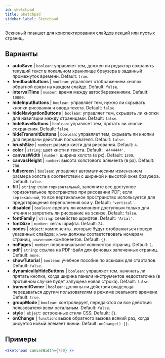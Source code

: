 ```yaml
---
id: sketchpad 
title: Sketchpad
sidebar_label: Sketchpad
---
```


Эскизный планшет для конспектирования слайдов лекций или пустых страниц.

## Варианты

* __autoSave__ | `boolean`: управляет тем, должен ли редактор сохранять текущий текст в локальном хранилище браузера в заданный промежуток времени. Default: `true`.
* __feedbackButtons__ | `boolean`: управляет отображением кнопок обратной связи на каждом слайде. Default: `false`.
* __intervalTime__ | `number`: время между автосбережениями. Default: `10000`.
* __hideInputButtons__ | `boolean`: управляет тем, нужно ли скрывать кнопки рисования и ввода текста. Default: `false`.
* __hideNavigationButtons__ | `boolean`: управляет тем, скрывать ли кнопки для навигации между страницами. Default: `false`.
* __hideSaveButtons__ | `boolean`: управляет тем, прятать ли кнопки сохранения. Default: `false`.
* __hideTransmitButtons__ | `boolean`: управляет тем, скрывать ли кнопки для передачи действий пользователя. Default: `false`.
* __brushSize__ | `number`: размер кисти для рисования. Default: `4`.
* __color__ | `string`: цвет кисти и текста. Default: `'#444444'`.
* __canvasWidth__ | `number`: ширина холста (в px). Default: `1200`.
* __canvasHeight__ | `number`: высота холстового элемента (в px). Default: `700`.
* __fullscreen__ | `boolean`: управляет автоматическим изменением размера холста в соответствии с шириной и высотой окна браузера. Default: `false`.
* __fill__ | `string`: если `горизонтальный`, заполните все доступное горизонтальное пространство при рисовании PDF; если `вертикальный`, то все вертикальное пространство используется для предотвращения переполнения оси y. Default: `'vertical'`.
* __disabled__ | `boolean`: сделать ли компонент доступным только для чтения и запретить ли рисование на эскизе. Default: `false`.
* __fontFamily__ | `string`: семейство шрифтов. Default: `'Arial'`.
* __fontSize__ | `number`: кегль шрифта. Default: `24`.
* __nodes__ | `object`: компоненты, которые будут отображаться поверх указанных слайдов; `ключи` должны соответствовать номерам страниц, `значениям` компонентов. Default: `{}`.
* __noPages__ | `number`: первоначальное количество страниц. Default: `1`.
* __pdf__ | `string`: ссылка на PDF-файл для фоновых запеченных страниц. Default: `none`.
* __showTutorial__ | `boolean`: учебное пособие по эскизам для стартапов. Default: `false`.
* __dynamicallyHideButtons__ | `boolean`: управляет тем, начинать ли прятать кнопки, когда ширина панели инструментов недостаточна (в противном случае будет запущена новая строка). Default: `false`.
* __transmitOwner__ | `boolean`: должны ли действия владельца передаваться другим пользователям в режиме реального времени. Default: `true`.
* __groupMode__ | `boolean`: контролирует, передаются ли все действия пользователя всем остальным. Default: `false`.
* __style__ | `object`: встроенные стили CSS. Default: `{}`.
* __onChange__ | `function`: вызов обратного вызова всякий раз, когда рисуется новый элемент линии. Default: `onChange() {}`.


## Примеры

```jsx live
<Sketchpad canvasWidth={750} />
```


